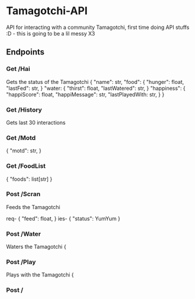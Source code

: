# Tamagotchi-API
API for interacting with a community Tamagotchi, first time doing API stuffs :D - this is going to be a lil messy X3

## Endpoints

### Get /Hai
Gets the status of the Tamagotchi
{
  "name": str,
  "food": {
                "hunger": float,
                "lastFed": str,
                }
  "water: {
                "thirst": float,
                "lastWatered": str,
                }
  "happiness": {
                "happiScore": float,
                "happiMessage": str,
                "lastPlayedWith: str,
                }
}
### Get /History
Gets last 30 interactions

### Get /Motd
{
  "motd": str,
  }
### Get /FoodList
{
  "foods": list[str]
  }

### Post /Scran
Feeds the Tamagotchi

req-
{
  "feed": float,
  }
ies-
{
  "status": YumYum
  }


### Post /Water
Waters the Tamagotchi
{

### Post /Play
Plays with the Tamagotchi
{

### Post /
